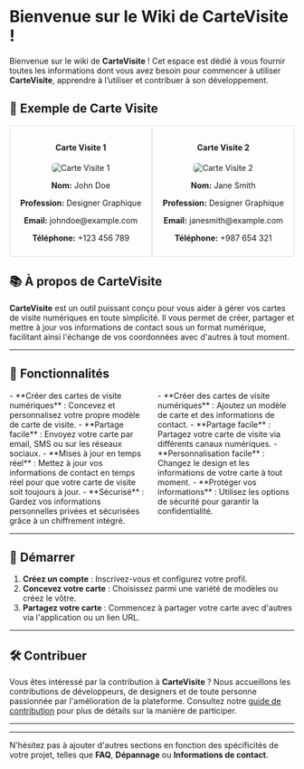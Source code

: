 # Bienvenue sur le Wiki de CarteVisite !

Bienvenue sur le wiki de **CarteVisite** ! Cet espace est dédié à vous fournir toutes les informations dont vous avez besoin pour commencer à utiliser **CarteVisite**, apprendre à l’utiliser et contribuer à son développement.

## 📸 Exemple de Carte Visite

<div style="display: flex; justify-content: space-between;">
  <div style="flex: 0 48%; border: 1px solid #ddd; padding: 10px; border-radius: 5px; text-align: center;">
    <h4>Carte Visite 1</h4>
    <img src="https://via.placeholder.com/300x200" alt="Carte Visite 1" style="max-width: 100%; border-radius: 5px;" />
    <p><strong>Nom:</strong> John Doe</p>
 <p><strong>Profession:</strong> Designer Graphique</p>
    <p><strong>Email:</strong> johndoe@example.com</p>
    <p><strong>Téléphone:</strong> +123 456 789</p>
  </div>
  <div style="flex: 0 48%; border: 1px solid #ddd; padding: 10px; border-radius: 5px; text-align: center;">
    <h4>Carte Visite 2</h4>
    <img src="https://via.placeholder.com/300x200" alt="Carte Visite 2" style="max-width: 100%; border-radius: 5px;" />
    <p><strong>Nom:</strong> Jane Smith</p>
    <p><strong>Profession:</strong> Designer Graphique</p>
    <p><strong>Email:</strong> janesmith@example.com</p>
    <p><strong>Téléphone:</strong> +987 654 321</p>
  </div>
</div>

## 📚 À propos de CarteVisite

**CarteVisite** est un outil puissant conçu pour vous aider à gérer vos cartes de visite numériques en toute simplicité. Il vous permet de créer, partager et mettre à jour vos informations de contact sous un format numérique, facilitant ainsi l'échange de vos coordonnées avec d'autres à tout moment.

---

## 🚀 Fonctionnalités

<div style="display: flex; justify-content: space-between;">
  <div style="flex: 0 48%;">
    - **Créer des cartes de visite numériques** : Concevez et personnalisez votre propre modèle de carte de visite.
    - **Partage facile** : Envoyez votre carte par email, SMS ou sur les réseaux sociaux.
    - **Mises à jour en temps réel** : Mettez à jour vos informations de contact en temps réel pour que votre carte de visite soit toujours à jour.
    - **Sécurisé** : Gardez vos informations personnelles privées et sécurisées grâce à un chiffrement intégré.
  </div>
  <div style="flex: 0 48%;">
    - **Créer des cartes de visite numériques** : Ajoutez un modèle de carte et des informations de contact.
    - **Partage facile** : Partagez votre carte de visite via différents canaux numériques.
    - **Personnalisation facile** : Changez le design et les informations de votre carte à tout moment.
    - **Protéger vos informations** : Utilisez les options de sécurité pour garantir la confidentialité.
  </div>
</div>

---

## 📑 Démarrer

1. **Créez un compte** : Inscrivez-vous et configurez votre profil.
2. **Concevez votre carte** : Choisissez parmi une variété de modèles ou créez le vôtre.
3. **Partagez votre carte** : Commencez à partager votre carte avec d'autres via l'application ou un lien URL.

---

## 🛠️ Contribuer

Vous êtes intéressé par la contribution à **CarteVisite** ? Nous accueillons les contributions de développeurs, de designers et de toute personne passionnée par l'amélioration de la plateforme. Consultez notre [guide de contribution](https://github.com/ConcepteurEntreprise/CarteVisite/wiki/_new#) pour plus de détails sur la manière de participer.

---

---

N'hésitez pas à ajouter d'autres sections en fonction des spécificités de votre projet, telles que **FAQ**, **Dépannage** ou **Informations de contact**.
